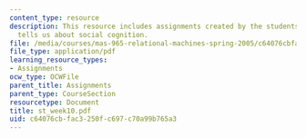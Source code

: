 ```yaml
---
content_type: resource
description: This resource includes assignments created by the students on what Imitation
  tells us about social cognition.
file: /media/courses/mas-965-relational-machines-spring-2005/c64076cbfac3250fc697c70a99b765a3_st_week10.pdf
file_type: application/pdf
learning_resource_types:
- Assignments
ocw_type: OCWFile
parent_title: Assignments
parent_type: CourseSection
resourcetype: Document
title: st_week10.pdf
uid: c64076cb-fac3-250f-c697-c70a99b765a3
---
```

